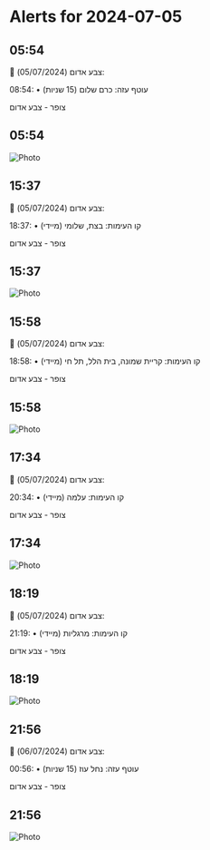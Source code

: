 # Alerts for 2024-07-05

## 05:54

🔴 צבע אדום (05/07/2024):

08:54:
• עוטף עזה: כרם שלום (15 שניות)

צופר - צבע אדום

## 05:54

![Photo](images/23003.jpg)

## 15:37

🔴 צבע אדום (05/07/2024):

18:37:
• קו העימות: בצת, שלומי (מיידי)

צופר - צבע אדום

## 15:37

![Photo](images/23005.jpg)

## 15:58

🔴 צבע אדום (05/07/2024):

18:58:
• קו העימות: קריית שמונה, בית הלל, תל חי (מיידי)

צופר - צבע אדום

## 15:58

![Photo](images/23011.jpg)

## 17:34

🔴 צבע אדום (05/07/2024):

20:34:
• קו העימות: עלמה (מיידי)

צופר - צבע אדום

## 17:34

![Photo](images/23013.jpg)

## 18:19

🔴 צבע אדום (05/07/2024):

21:19:
• קו העימות: מרגליות (מיידי)

צופר - צבע אדום

## 18:19

![Photo](images/23015.jpg)

## 21:56

🔴 צבע אדום (06/07/2024):

00:56:
• עוטף עזה: נחל עוז (15 שניות)

צופר - צבע אדום

## 21:56

![Photo](images/23017.jpg)

